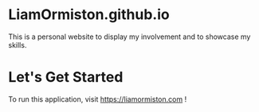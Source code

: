 # LiamOrmiston.github.io
This is a personal website to display my involvement and to showcase my skills.


# Let's Get Started

To run this application, visit https://liamormiston.com !
